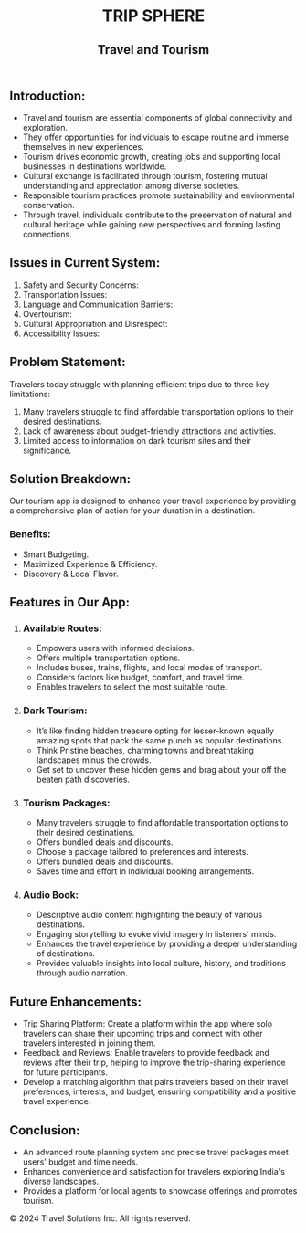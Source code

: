 <!DOCTYPE html>
<html lang="en">
<head>
    <meta charset="UTF-8">
    <meta name="viewport" content="width=device-width, initial-scale=1.0">
    <title>Travel and Tourism Solution</title>
</head>
<body>
    <header>
        <h1>TRIP SPHERE</h1>
        <h2>Travel and Tourism </h2>
    </header>
    <section>
        <h2>Introduction:</h2>
        <ul>
            <li>Travel and tourism are essential components of global connectivity and exploration.</li>
            <li>They offer opportunities for individuals to escape routine and immerse themselves in new experiences.</li>
            <li>Tourism drives economic growth, creating jobs and supporting local businesses in destinations worldwide.</li>
            <li>Cultural exchange is facilitated through tourism, fostering mutual understanding and appreciation among diverse societies.</li>
            <li>Responsible tourism practices promote sustainability and environmental conservation.</li>
            <li>Through travel, individuals contribute to the preservation of natural and cultural heritage while gaining new perspectives and forming lasting connections.</li>
        </ul>
    </section>
    <section>
        <h2>Issues in Current System:</h2>
        <ol>
            <li>Safety and Security Concerns:</li>
            <li>Transportation Issues:</li>
            <li>Language and Communication Barriers:</li>
            <li>Overtourism:</li>
            <li>Cultural Appropriation and Disrespect:</li>
            <li>Accessibility Issues:</li>
        </ol>
    </section>
    <section>
        <h2>Problem Statement:</h2>
        <p>Travelers today struggle with planning efficient trips due to three key limitations:</p>
        <ol>
            <li>Many travelers struggle to find affordable transportation options to their desired destinations.</li>
            <li>Lack of awareness about budget-friendly attractions and activities.</li>
            <li>Limited access to information on dark tourism sites and their significance.</li>
        </ol>
    </section>
    <section>
        <h2>Solution Breakdown:</h2>
        <p>Our tourism app is designed to enhance your travel experience by providing a comprehensive plan of action for your duration in a destination.</p>
        <h3>Benefits:</h3>
        <ul>
            <li>Smart Budgeting.</li>
            <li>Maximized Experience & Efficiency.</li>
            <li>Discovery & Local Flavor.</li>
        </ul>
    </section>
    <section>
        <h2>Features in Our App:</h2>
        <ol>
            <li>
                <h3>Available Routes:</h3>
                <ul>
                    <li>Empowers users with informed decisions.</li>
                    <li>Offers multiple transportation options.</li>
                    <li>Includes buses, trains, flights, and local modes of transport.</li>
                    <li>Considers factors like budget, comfort, and travel time.</li>
                    <li>Enables travelers to select the most suitable route.</li>
                </ul>
            </li>
            <li>
                <h3>Dark Tourism:</h3>
                <ul>
                    <li>It’s like finding hidden treasure opting for lesser-known equally amazing spots that pack the same punch as popular destinations.</li>
                    <li>Think Pristine beaches, charming towns and breathtaking landscapes minus the crowds.</li>
                    <li>Get set to uncover these hidden gems and brag about your off the beaten path discoveries.</li>
                </ul>
            </li>
            <li>
                <h3>Tourism Packages:</h3>
                <ul>
                    <li>Many travelers struggle to find affordable transportation options to their desired destinations.</li>
                    <li>Offers bundled deals and discounts.</li>
                    <li>Choose a package tailored to preferences and interests.</li>
                    <li>Offers bundled deals and discounts.</li>
                    <li>Saves time and effort in individual booking arrangements.</li>
                </ul>
            </li>
            <li>
                <h3>Audio Book:</h3>
                <ul>
                    <li>Descriptive audio content highlighting the beauty of various destinations.</li>
                    <li>Engaging storytelling to evoke vivid imagery in listeners' minds.</li>
                    <li>Enhances the travel experience by providing a deeper understanding of destinations.</li>
                    <li>Provides valuable insights into local culture, history, and traditions through audio narration.</li>
                </ul>
            </li>
        </ol>
    </section>
    <section>
        <h2>Future Enhancements:</h2>
        <ul>
            <li>Trip Sharing Platform: Create a platform within the app where solo travelers can share their upcoming trips and connect with other travelers interested in joining them.</li>
            <li>Feedback and Reviews: Enable travelers to provide feedback and reviews after their trip, helping to improve the trip-sharing experience for future participants.</li>
            <li>Develop a matching algorithm that pairs travelers based on their travel preferences, interests, and budget, ensuring compatibility and a positive travel experience.</li>
        </ul>
    </section>
    <section>
        <h2>Conclusion:</h2>
        <ul>
            <li>An advanced route planning system and precise travel packages meet users' budget and time needs.
</li>
            <li>Enhances convenience and satisfaction for travelers exploring India's diverse landscapes.
</li>
            <li>Provides a platform for local agents to showcase offerings and promotes tourism.
</li>
        </ul>
    </section>
    <footer>
        <p>&copy; 2024 Travel Solutions Inc. All rights reserved.</p>
    </footer>
</body>
</html>
